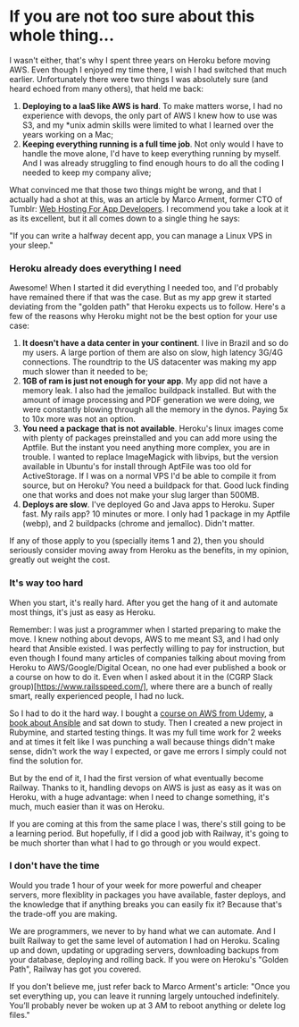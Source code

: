 # If you are not too sure about this whole thing...

I wasn't either, that's why I spent three years on Heroku before moving AWS. Even though I enjoyed my time there, I wish I had switched that much earlier. Unfortunately there were two things I was absolutely sure (and heard echoed from many others), that held me back:

1. **Deploying to a IaaS like AWS is hard**. To make matters worse, I had no experience with devops, the only part of AWS I knew how to use was S3, and my *unix admin skills were limited to what I learned over the years working on a Mac; 
2. **Keeping everything running is a full time job**. Not only would I have to handle the move alone, I'd have to keep everything running by myself. And I was already struggling to find enough hours to do all the coding I needed to keep my company alive;

What convinced me that those two things might be wrong, and that I actually had a shot at this, was an article by Marco Arment, former CTO of Tumblr: [Web Hosting For App Developers](https://marco.org/2014/03/27/web-hosting-for-app-developers). I recommend you take a look at it as its excellent, but it all comes down to a single thing he says:

"If you can write a halfway decent app, you can manage a Linux VPS in your sleep."

### Heroku already does everything I need
Awesome! When I started it did everything I needed too, and I'd probably have remained there if that was the case. But as my app grew it started deviating from the "golden path" that Heroku expects us to follow. Here's a few of the reasons why Heroku might not be the best option for your use case:

1. **It doesn't have a data center in your continent**. I live in Brazil and so do my users. A large portion of them are also on slow, high latency 3G/4G connections. The roundtrip to the US datacenter was making my app much slower than it needed to be;
2. **1GB of ram is just not enough for your app**. My app did not have a memory leak. I also had the jemalloc buildpack installed. But with the amount of image processing and PDF generation we were doing, we were constantly blowing through all the memory in the dynos. Paying 5x to 10x more was not an option.
3. **You need a package that is not available**. Heroku's linux images come with plenty of packages preinstalled and you can add more using the Aptfile. But the instant you need anything more complex, you are in trouble. I wanted to replace ImageMagick with libvips, but the version available in Ubuntu's for install through AptFile was too old for ActiveStorage. If I was on a normal VPS I'd be able to compile it from source, but on Heroku? You need a buildpack for that. Good luck finding one that works and does not make your slug larger than 500MB.
4. **Deploys are slow**. I've deployed Go and Java apps to Heroku. Super fast. My rails app? 10 minutes or more. I only had 1 package in my Aptfile (webp), and 2 buildpacks (chrome and jemalloc). Didn't matter. 

If any of those apply to you (specially items 1 and 2), then you should seriously consider moving away from Heroku as the benefits, in my opinion, greatly out weight the cost.

### It's way too hard
When you start, it's really hard. After you get the hang of it and automate most things, it's just as easy as Heroku. 

Remember: I was just a programmer when I started preparing to make the move. I knew nothing about devops, AWS to me meant S3, and I had only heard that Ansible existed. I was perfectly willing to pay for instruction, but even though I found many articles of companies talking about moving from Heroku to AWS/Google/Digital Ocean, no one had ever published a book or a course on how to do it. Even when I asked about it in the (CGRP Slack group)[https://www.railsspeed.com/], where there are a bunch of really smart, really experienced people, I had no luck.

So I had to do it the hard way. I bought a [course on AWS from Udemy](https://www.udemy.com/course/aws-certified-developer-associate-dva-c01/), a [book about Ansible](https://www.ansiblefordevops.com/) and sat down to study. Then I created a new project in Rubymine, and started testing things. It was my full time work for 2 weeks and at times it felt like I was punching a wall because things didn't make sense, didn't work the way I expected, or gave me errors I simply could not find the solution for.

But by the end of it, I had the first version of what eventually become Railway. Thanks to it, handling devops on AWS is just as easy as it was on Heroku, with a huge advantage: when I need to change something, it's much, much easier than it was on Heroku.

If you are coming at this from the same place I was, there's still going to be a learning period. But hopefully, if I did a good job with Railway, it's going to be much shorter than what I had to go through or you would expect.

### I don't have the time
Would you trade 1 hour of your week for more powerful and cheaper servers, more flexiblity in packages you have available, faster deploys, and the knowledge that if anything breaks you can easily fix it? Because that's the trade-off you are making.

We are programmers, we never to by hand what we can automate. And I built Railway to get the same level of automation I had on Heroku. Scaling up and down, updating or upgrading servers, downloading backups from your database, deploying and rolling back. If you were on Heroku's "Golden Path", Railway has got you covered.  

If you don't believe me, just refer back to Marco Arment's article: "Once you set everything up, you can leave it running largely untouched indefinitely. You’ll probably never be woken up at 3 AM to reboot anything or delete log files."

